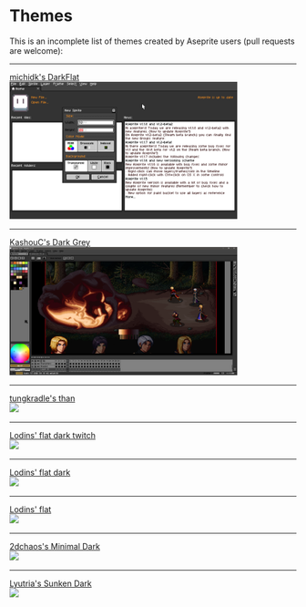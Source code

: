 # Themes

This is an incomplete list of themes created by Aseprite users (pull requests are welcome):

----

<a href="https://github.com/michidk/Aseprite-DarkFlat-Theme">michidk's DarkFlat<br>
<img src="https://github.com/michidk/Aseprite-DarkFlat-Theme/raw/master/Screenshot01.png" width="400px" /></a>

----

<a href="https://github.com/KashouC/darktheme">KashouC's Dark Grey<br>
<img src="https://github.com/KashouC/darktheme/raw/master/Screenshot.png" width="400px" /></a>

----

<a href="https://tungkradle.github.io/aseprite-than/">tungkradle's than<br>
<img src="https://tungkradle.github.io/aseprite-than/img/screenshots/screenshot_02.png" width="400px" /></a>

----

<a href="http://lodindogar.deviantart.com/art/Aseprite-Lodins-flat-dark-twitch-skin-674222970">Lodins' flat dark twitch<br>
<img src="http://pre07.deviantart.net/bca1/th/pre/f/2017/104/0/6/aseprite__lodins_flat_dark_twitch_skin_by_lodindogar-db5exru.png" width="400px" /></a>

----

<a href="http://lodindogar.deviantart.com/art/Aseprite-Flat-Dark-Theme-for-Beta-8-674998984">Lodins' flat dark<br>
<img src="http://pre14.deviantart.net/d5cf/th/pre/f/2017/105/7/9/aseprite__flat_dark_theme_for_beta_8__by_lodindogar-db5vkjs.png" width="400px" /></a>

----

<a href="http://lodindogar.deviantart.com/art/Aseprite-Flat-Default-Theme-for-Beta-8-675187566">Lodins' flat<br>
<img src="http://pre09.deviantart.net/2683/th/pre/f/2017/105/7/7/aseprite__flat_default_theme_for_beta_8__by_lodindogar-db5zm26.png" width="400px" /></a>

----

<a href="https://2dchaos.itch.io/minimal-dark-aseprite-theme">2dchaos's Minimal Dark<br>
<img src="https://img.itch.zone/aW1hZ2UvMTM2MzMzLzYyNTQ1My5wbmc=/original/vi3br7.png" width="400px" /></a>

----

<a href="https://github.com/Lyutria/aseprite-sunken-theme">Lyutria's Sunken Dark<br>
<img src="https://github.com/Lyutria/aseprite-sunken-theme/raw/master/screenshot.png" width="400px" /></a>